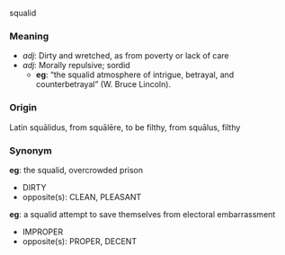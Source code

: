 squalid
### Meaning
+ _adj_: Dirty and wretched, as from poverty or lack of care
+ _adj_: Morally repulsive; sordid
    + __eg__: “the squalid atmosphere of intrigue, betrayal, and counterbetrayal” (W. Bruce Lincoln).

### Origin

Latin squālidus, from squālēre, to be filthy, from squālus, filthy

### Synonym

__eg__: the squalid, overcrowded prison

+ DIRTY
+ opposite(s): CLEAN, PLEASANT

__eg__: a squalid attempt to save themselves from electoral embarrassment

+ IMPROPER
+ opposite(s): PROPER, DECENT


